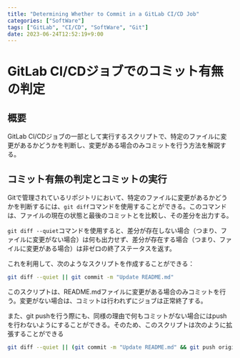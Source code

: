 ```yaml
---
title: "Determining Whether to Commit in a GitLab CI/CD Job"
categories: ["SoftWare"]
tags: ["GitLab", "CI/CD", "SoftWare", "Git"]
date: 2023-06-24T12:52:19+9:00
---
```

# GitLab CI/CDジョブでのコミット有無の判定

## 概要

GitLab CI/CDジョブの一部として実行するスクリプトで、特定のファイルに変更があるかどうかを判断し、変更がある場合のみコミットを行う方法を解説する。

## コミット有無の判定とコミットの実行

Gitで管理されているリポジトリにおいて、特定のファイルに変更があるかどうかを判断するには、`git diff`コマンドを使用することができる。このコマンドは、ファイルの現在の状態と最後のコミットとを比較し、その差分を出力する。

`git diff --quiet`コマンドを使用すると、差分が存在しない場合（つまり、ファイルに変更がない場合）は何も出力せず、差分が存在する場合（つまり、ファイルに変更がある場合）は非ゼロの終了ステータスを返す。

これを利用して、次のようなスクリプトを作成することができる：

```bash
git diff --quiet || git commit -m "Update README.md"
```

このスクリプトは、README.mdファイルに変更がある場合のみコミットを行う。変更がない場合は、コミットは行われずにジョブは正常終了する。

また、git pushを行う際にも、同様の理由で何もコミットがない場合にはpushを行わないようにすることができる。そのため、このスクリプトは次のように拡張することができる

```bash
git diff --quiet || (git commit -m "Update README.md" && git push origin $CI_COMMIT_REF_NAME)
```